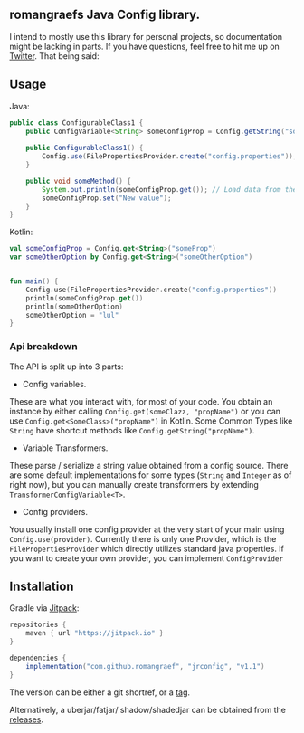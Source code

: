 ## romangraefs Java Config library.
I intend to mostly use this library for personal projects, so documentation might be lacking in parts. If you have questions, feel free to hit me up on [Twitter](https://twitter.com/romangraef89). That being said:

## Usage
Java: 
```java
public class ConfigurableClass1 {
    public ConfigVariable<String> someConfigProp = Config.getString("someProp"); // Define a config property
        
    public ConfigurableClass1() {
        Config.use(FilePropertiesProvider.create("config.properties")); // Define a config source.
    }

    public void someMethod() {
        System.out.println(someConfigProp.get()); // Load data from the config.
        someConfigProp.set("New value");
    }
}
```

Kotlin: 
```kotlin 
val someConfigProp = Config.get<String>("someProp")
var someOtherOption by Config.get<String>("someOtherOption")


fun main() {
    Config.use(FilePropertiesProvider.create("config.properties"))
    println(someConfigProp.get())
    println(someOtherOption)
    someOtherOption = "lul"
}
```

### Api breakdown

The API is split up into 3 parts:

 - Config variables.
 
These are what you interact with, for most of your code. You obtain an instance by either calling 
`Config.get(someClazz, "propName")` or you can use `Config.get<SomeClass>("propName")` in Kotlin. 
Some Common Types like `String` have shortcut methods like `Config.getString("propName")`.

 - Variable Transformers.
 
These parse / serialize a string value obtained from a config source. There are some default implementations 
for some types (`String` and `Integer` as of right now), but you can manually create transformers 
by extending `TransformerConfigVariable<T>`.

 - Config providers.
 
You usually install one config provider at the very start of your main using `Config.use(provider)`. Currently there 
is only one Provider, which is the `FilePropertiesProvider` which directly utilizes standard java properties. If
you want to create your own provider, you can implement `ConfigProvider`

## Installation

Gradle via [Jitpack](https://jitpack.io/): 
```groovy
repositories {
    maven { url "https://jitpack.io" }
}

dependencies {
    implementation("com.github.romangraef", "jrconfig", "v1.1")
}
```
The version can be either a git shortref, or a [tag](https://github.com/romangraef/jrconfig/tags).

Alternatively, a uberjar/fatjar/ shadow/shadedjar can be obtained from the [releases](https://github.com/romangraef/jrconfig/releases).
